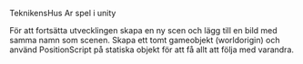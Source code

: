 TeknikensHus Ar spel i unity

För att fortsätta utvecklingen skapa en ny scen och lägg till en bild med samma namn som scenen.
Skapa ett tomt gameobjekt (worldorigin) och använd PositionScript på statiska objekt för att få allt att följa med varandra.
